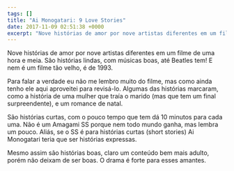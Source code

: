 ```yaml
---
tags: []
title: "Ai Monogatari: 9 Love Stories"
date: 2017-11-09 02:51:38 +0000
excerpt: "Nove histórias de amor por nove artistas diferentes em um filme de uma hora e meia. São histórias lindas, com músicas boas, até Beatles..."
---
```


Nove histórias de amor por nove artistas diferentes em um filme de uma hora e meia. São histórias lindas, com músicas boas, até Beatles tem! E nem é um filme tão velho, é de 1993.

Para falar a verdade eu não me lembro muito do filme, mas como ainda tenho ele aqui aproveitei para revisá-lo. Algumas das histórias marcaram, como a história de uma mulher que traía o marido (mas que tem um final surpreendente), e um romance de natal.

São histórias curtas, com o pouco tempo que tem dá 10 minutos para cada uma. Não é um Amagami SS porque nem todo mundo ganha, mas lembra um pouco. Aliás, se o SS é para histórias curtas (short stories) Ai Monogatari teria que ser histórias expressas.

Mesmo assim são histórias boas, claro um conteúdo bem mais adulto, porém não deixam de ser boas. O drama é forte para esses amantes.